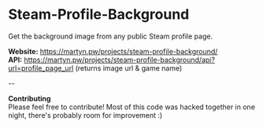 # Steam-Profile-Background
Get the background image from any public Steam profile page.

**Website:** https://martyn.pw/projects/steam-profile-background/  
**API:** https://martyn.pw/projects/steam-profile-background/api?url=profile_page_url (returns image url & game name)

--

**Contributing**  
Please feel free to contribute! Most of this code was hacked together in one night, there's probably room for improvement :)
